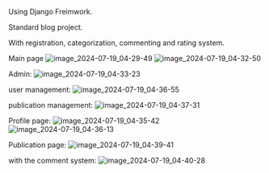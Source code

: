 Using Django Freimwork.

Standard blog project.

With registration, categorization, commenting and rating system.

Main page
![image_2024-07-19_04-29-49](https://github.com/user-attachments/assets/3819bdf9-3fd6-488a-89f6-37bc940f9092)
![image_2024-07-19_04-32-50](https://github.com/user-attachments/assets/07a19473-caf7-4e19-a50b-8e020ffc5468)

Admin:
![image_2024-07-19_04-33-23](https://github.com/user-attachments/assets/36d7495a-8753-4944-b669-8bc5fa73209e)

user management:
![image_2024-07-19_04-36-55](https://github.com/user-attachments/assets/da449013-38e7-48e4-8e94-a9ff651c9b85)

publication management:
![image_2024-07-19_04-37-31](https://github.com/user-attachments/assets/d80b6ec1-46bd-41c2-b7e3-8840111bef1f)

Profile page:
![image_2024-07-19_04-35-42](https://github.com/user-attachments/assets/61f36d2e-078e-427e-ba0a-e7d41b6bc138)
![image_2024-07-19_04-36-13](https://github.com/user-attachments/assets/179f8d86-543d-4852-ba92-7824df886311)

Publication page:
![image_2024-07-19_04-39-41](https://github.com/user-attachments/assets/8fd00baa-a07d-4fbf-8be4-b19a50a45db4)

with the comment system:
![image_2024-07-19_04-40-28](https://github.com/user-attachments/assets/50b8ddac-e07c-4e7a-aa01-fc00bd3fa9c4)

